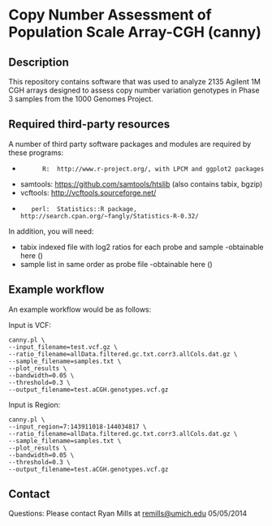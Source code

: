 Copy Number Assessment of Population Scale Array-CGH (canny)
======================================================

Description
-----------

This repository contains software that was used to analyze 2135 Agilent 1M CGH arrays designed to assess copy number variation genotypes in Phase 3 samples from the 1000 Genomes Project.

Required third-party resources 
------------------------------

A number of third party software packages and modules are required by these programs:

*           R:  http://www.r-project.org/, with LPCM and ggplot2 packages
*    samtools:  https://github.com/samtools/htslib (also contains tabix, bgzip) 
*    vcftools:  http://vcftools.sourceforge.net/
*        perl:  Statistics::R package, http://search.cpan.org/~fangly/Statistics-R-0.32/

In addition, you will need:

* tabix indexed file with log2 ratios for each probe and sample
  -obtainable here ()
* sample list in same order as probe file
  -obtainable here ()

Example workflow
----------------
An example workflow would be as follows:

Input is VCF:

~~~
canny.pl \
--input_filename=test.vcf.gz \
--ratio_filename=allData.filtered.gc.txt.corr3.allCols.dat.gz \ 
--sample_filename=samples.txt \
--plot_results \
--bandwidth=0.05 \
--threshold=0.3 \
--output_filename=test.aCGH.genotypes.vcf.gz
~~~

Input is Region:

~~~
canny.pl \
--input_region=7:143911018-144034817 \
--ratio_filename=allData.filtered.gc.txt.corr3.allCols.dat.gz \
--sample_filename=samples.txt \
--plot_results \
--bandwidth=0.05 \
--threshold=0.3 \
--output_filename=test.aCGH.genotypes.vcf.gz
~~~

Contact
-------
Questions: Please contact Ryan Mills at remills@umich.edu
05/05/2014
